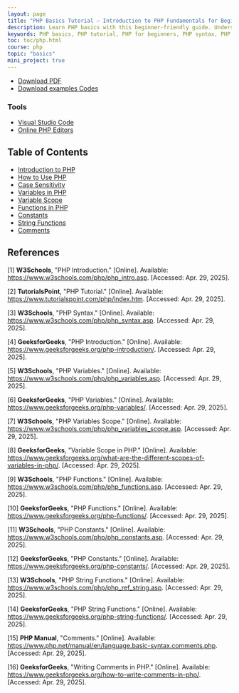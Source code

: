 ```yaml
---
layout: page
title: "PHP Basics Tutorial – Introduction to PHP Fundamentals for Beginners"
description: Learn PHP basics with this beginner-friendly guide. Understand PHP syntax, variables, functions, and more to start building dynamic web applications.
keywords: PHP basics, PHP tutorial, PHP for beginners, PHP syntax, PHP variables, PHP functions, learn PHP, PHP fundamentals, PHP programming
toc: toc/php.html
course: php
topic: "basics"
mini_project: true
---
```


- [Download PDF](https://drive.google.com/drive/folders/1X7QUy7Yep4t1DefMlCWeRu4uXaheD5FU?usp=sharing)
- [Download examples Codes](https://github.com/yasirbhutta/php-examples)

### Tools

- [Visual Studio Code](../../tools/web-dev-tools.md#visual-studio-code)
- [Online PHP Editors](../../tools/web-dev-tools.md#online-php-editors)

## Table of Contents
- [Introduction to PHP](what-is-php.md)
- [How to Use PHP](installation.md)
- [Case Sensitivity](case-sensitivity.md)
- [Variables in PHP](variables-in-php.md)
- [Variable Scope](variable-scope.md)
- [Functions in PHP](functions-in-php.md)
- [Constants](constants.md)
- [String Functions](string-functions.md)
- [Comments](comments.md)

## References

[1] **W3Schools**, "PHP Introduction." [Online]. Available: <https://www.w3schools.com/php/php_intro.asp>. [Accessed: Apr. 29, 2025].

[2] **TutorialsPoint**, "PHP Tutorial." [Online]. Available: <https://www.tutorialspoint.com/php/index.htm>. [Accessed: Apr. 29, 2025].

[3] **W3Schools**, "PHP Syntax." [Online]. Available: <https://www.w3schools.com/php/php_syntax.asp>. [Accessed: Apr. 29, 2025].

[4] **GeeksforGeeks**, "PHP Introduction." [Online]. Available: <https://www.geeksforgeeks.org/php-introduction/>. [Accessed: Apr. 29, 2025].

[5] **W3Schools**, "PHP Variables." [Online]. Available: <https://www.w3schools.com/php/php_variables.asp>. [Accessed: Apr. 29, 2025].

[6] **GeeksforGeeks**, "PHP Variables." [Online]. Available: <https://www.geeksforgeeks.org/php-variables/>. [Accessed: Apr. 29, 2025].

[7] **W3Schools**, "PHP Variables Scope." [Online]. Available: <https://www.w3schools.com/php/php_variables_scope.asp>. [Accessed: Apr. 29, 2025].

[8] **GeeksforGeeks**, "Variable Scope in PHP." [Online]. Available: <https://www.geeksforgeeks.org/what-are-the-different-scopes-of-variables-in-php/>. [Accessed: Apr. 29, 2025].

[9] **W3Schools**, "PHP Functions." [Online]. Available: <https://www.w3schools.com/php/php_functions.asp>. [Accessed: Apr. 29, 2025].

[10] **GeeksforGeeks**, "PHP Functions." [Online]. Available: <https://www.geeksforgeeks.org/php-functions/>. [Accessed: Apr. 29, 2025].

[11] **W3Schools**, "PHP Constants." [Online]. Available: <https://www.w3schools.com/php/php_constants.asp>. [Accessed: Apr. 29, 2025].

[12] **GeeksforGeeks**, "PHP Constants." [Online]. Available: <https://www.geeksforgeeks.org/php-constants/>. [Accessed: Apr. 29, 2025].

[13] **W3Schools**, "PHP String Functions." [Online]. Available: <https://www.w3schools.com/php/php_ref_string.asp>. [Accessed: Apr. 29, 2025].

[14] **GeeksforGeeks**, "PHP String Functions." [Online]. Available: <https://www.geeksforgeeks.org/php-string-functions/>. [Accessed: Apr. 29, 2025].

[15] **PHP Manual**, "Comments." [Online]. Available: <https://www.php.net/manual/en/language.basic-syntax.comments.php>. [Accessed: Apr. 29, 2025].

[16] **GeeksforGeeks**, "Writing Comments in PHP." [Online]. Available: <https://www.geeksforgeeks.org/how-to-write-comments-in-php/>. [Accessed: Apr. 29, 2025].




